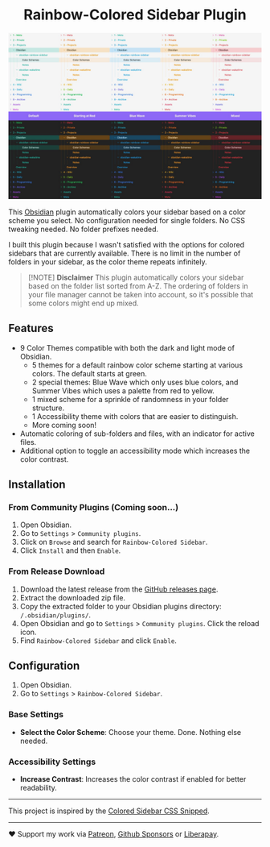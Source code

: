 <h1 align="center">Rainbow-Colored Sidebar Plugin</h1>

<p align="center">
  <picture>
    <img src="preview.jpg" alt="Screenshot of some color schemes in Obsidian">
  </picture>
</p>

This [Obsidian](https://obsidian.md) plugin automatically colors your sidebar based on a color scheme you select. No configuration needed for single folders. No CSS tweaking needed. No folder prefixes needed.

I built this plugin because I wasn't satisfied with the options for colored sidebars that are currently available. There is no limit in the number of folders in your sidebar, as the color theme repeats infinitely. 

> [!NOTE] **Disclaimer**
> This plugin automatically colors your sidebar based on the folder list sorted from A-Z. The ordering of folders in your file manager cannot be taken into account, so it's possible that some colors might end up mixed.

## Features

- 9 Color Themes compatible with both the dark and light mode of Obsidian.
  - 5 themes for a default rainbow color scheme starting at various colors. The default starts at green.
  - 2 special themes: Blue Wave which only uses blue colors, and Summer Vibes which uses a palette from red to yellow.
  - 1 mixed scheme for a sprinkle of randomness in your folder structure.
  - 1 Accessibility theme with colors that are easier to distinguish.
  - More coming soon!
- Automatic coloring of sub-folders and files, with an indicator for active files.
- Additional option to toggle an accessibility mode which increases the color contrast.


## Installation

### From Community Plugins (Coming soon...)
1. Open Obsidian.
2. Go to `Settings` > `Community plugins`.
3. Click on `Browse` and search for `Rainbow-Colored Sidebar`.
4. Click `Install` and then `Enable`.

### From Release Download
1. Download the latest release from the [GitHub releases page](https://github.com/kovah/obsidian-rainbow-colored-sidebar/releases).
2. Extract the downloaded zip file.
3. Copy the extracted folder to your Obsidian plugins directory: `/.obsidian/plugins/`.
4. Open Obsidian and go to `Settings` > `Community plugins`. Click the reload icon.
5. Find `Rainbow-Colored Sidebar` and click `Enable`.


## Configuration
1. Open Obsidian.
2. Go to `Settings` > `Rainbow-Colored Sidebar`.

### Base Settings
- **Select the Color Scheme**: Choose your theme. Done. Nothing else needed.

### Accessibility Settings
- **Increase Contrast**: Increases the color contrast if enabled for better readability.

---

This project is inspired by the [Colored Sidebar CSS Snipped](https://github.com/CyanVoxel/Obsidian-Colored-Sidebar).

---

❤️ Support my work via [Patreon](https://www.patreon.com/Kovah), [Github Sponsors](https://github.com/sponsors/Kovah) or [Liberapay](https://liberapay.com/kovah/).
